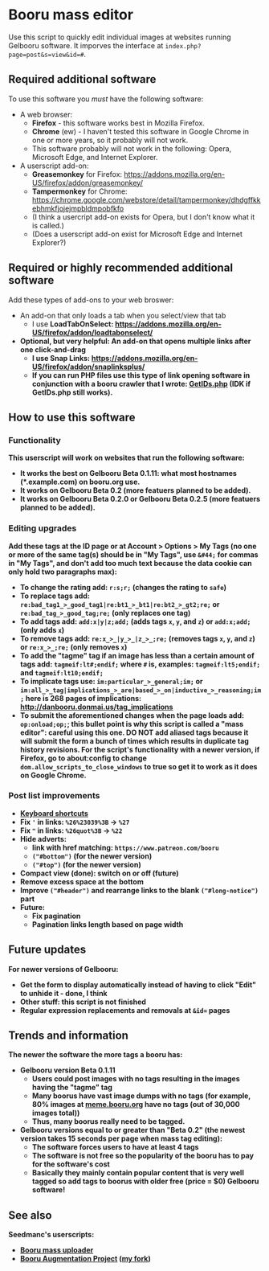 # Booru mass editor

Use this script to quickly edit individual images at websites running Gelbooru software. It imporves the interface at `index.php?page=post&s=view&id=#`.

## Required additional software

To use this software you <i>must</i> have the following software:
* A web browser:
  * <b>Firefox</b> - this software works best in Mozilla Firefox.
  * <b>Chrome</b> (ew) - I haven't tested this software in Google Chrome in one or more years, so it probably will not work.
  * This software probably will not work in the following: Opera, Microsoft Edge, and Internet Explorer.
* A userscript add-on:
  * <b>Greasemonkey</b> for Firefox: https://addons.mozilla.org/en-US/firefox/addon/greasemonkey/
  * <b>Tampermonkey</b> for Chrome: https://chrome.google.com/webstore/detail/tampermonkey/dhdgffkkebhmkfjojejmpbldmpobfkfo
  * (I think a usercript add-on exists for Opera, but I don't know what it is called.)
  * (Does a userscript add-on exist for Microsoft Edge and Internet Explorer?)

## Required or highly recommended additional software

Add these types of add-ons to your web broswer:
* An add-on that only loads a tab when you select/view that tab
  * I use <b>LoadTabOnSelect<b>: https://addons.mozilla.org/en-US/firefox/addon/loadtabonselect/
* Optional, but very helpful: An add-on that opens multiple links after one click-and-drag
  * I use <b>Snap Links</b>: https://addons.mozilla.org/en-US/firefox/addon/snaplinksplus/
  * If you can run PHP files use this type of link opening software in conjunction with a booru crawler that I wrote: [GetIDs.php](https://github.com/ProximaNova/Booru-mass-editor/blob/master/GetIDs.php) (IDK if GetIDs.php still works).

## How to use this software

### Functionality

This userscript will work on websites that run the following software:
* It works the best on Gelbooru Beta 0.1.11: what most hostnames (*.example.com) on booru.org use.
* It works on Gelbooru Beta 0.2 (more featuers planned to be added).
* It works on Gelbooru Beta 0.2.0 or Gelbooru Beta 0.2.5 (more featuers planned to be added).

### Editing upgrades

Add these tags at the ID page or at Account > Options > My Tags (no one or more of the same tag(s) should be in "My Tags", use `&#44;` for commas in "My Tags", and don't add too much text because the data cookie can only hold two paragraphs max):
* To change the rating add: `r:s;r;` (changes the rating to `safe`)
* To replace tags add: `re:bad_tag1_>_good_tag1|re:bt1_>_bt1|re:bt2_>_gt2;re;` or `re:bad_tag_>_good_tag;re;` (only replaces one tag)
* To add tags add: `add:x|y|z;add;` (adds tags `x`, `y`, and `z`) or `add:x;add;` (only adds `x`)
* To remove tags add: `re:x_>_|y_>_|z_>_;re;` (removes tags `x`, `y`, and `z`) or `re:x_>_;re;` (only removes `x`)
* To add the "tagme" tag if an image has less than a certain amount of tags add: `tagmeif:lt#;endif;` where `#` is, examples: `tagmeif:lt5;endif;` and `tagmeif:lt10;endif;`
* To implicate tags use: `im:particular_>_general;im;` or `im:all_>_tag|implications_>_are|based_>_on|inductive_>_reasoning;im;` here is 268 pages of implications: http://danbooru.donmai.us/tag_implications
* To submit the aforementioned changes when the page loads add: `op:onload;op;`; this bullet point is why this script is called a "mass editor": careful using this one. DO NOT add aliased tags because it will submit the form a bunch of times which results in duplicate tag history revisions. For the script's functionality with a newer version, if Firefox, go to about:config to change `dom.allow_scripts_to_close_windows` to true so get it to work as it does on Google Chrome.

### Post list improvements

* [Keyboard shortcuts](http://danbooru.donmai.us/static/keyboard_shortcuts)
* Fix `'` in links: `%26%23039%3B` &rarr; `%27`
* Fix `"` in links: `%26quot%3B` &rarr; `%22`
* Hide adverts:
  * link with href matching: `https://www.patreon.com/booru`
  * `("#bottom")` (for the newer version)
  * `("#top")` (for the newer version)
* Compact view (done): switch on or off (future)
* Remove excess space at the bottom
* Improve `("#header")` and rearrange links to the blank `("#long-notice")` part
* Future:
  * Fix pagination
  * Pagination links length based on page width

## Future updates

For newer versions of Gelbooru:
* Get the form to display automatically instead of having to click "Edit" to unhide it - done, I think
* Other stuff: this script is not finished
* Regular expression replacements and removals at `&id=` pages

## Trends and information

The newer the software the more tags a booru has: 
* Gelbooru version Beta 0.1.11
  * Users could post images with no tags resulting in the images having the "tagme" tag
  * Many boorus have vast image dumps with no tags (for example, 80% images at [meme.booru.org](http://meme.booru.org/index.php?page=forum&s=list) have no tags (out of 30,000 images total))
  * Thus, many boorus really need to be tagged.
* Gelbooru versions equal to or greater than "Beta 0.2" (the newest version takes 15 seconds per page when mass tag editing):
  * The software forces users to have at least 4 tags
  * The software is not free so the popularity of the booru has to pay for the software's cost
  * Basically they mainly contain popular content that is very well tagged so add tags to boorus with older free (price = $0) Gelbooru software!

## See also

Seedmanc's userscripts:
* [Booru mass uploader](https://github.com/Seedmanc/Booru-mass-uploader)
* [Booru Augmentation Project](https://github.com/Seedmanc/Booru-Augmentation-Project) ([my fork](https://github.com/ProximaNova/Booru-Augmentation-Project))
